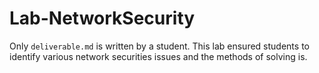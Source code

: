 # Lab-NetworkSecurity

Only `deliverable.md` is written by a student. This lab ensured students to identify various network securities issues and the methods of solving is.
